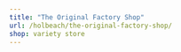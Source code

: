 ```yaml
---
title: "The Original Factory Shop"
url: /holbeach/the-original-factory-shop/
shop: variety store
---
```

